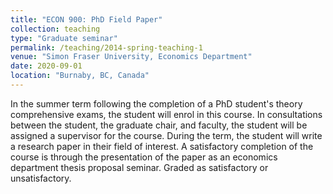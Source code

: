 ```yaml
---
title: "ECON 900: PhD Field Paper"
collection: teaching
type: "Graduate seminar"
permalink: /teaching/2014-spring-teaching-1
venue: "Simon Fraser University, Economics Department"
date: 2020-09-01
location: "Burnaby, BC, Canada"
---
```


In the summer term following the completion of a PhD student's theory comprehensive exams, the student will enrol in this course. In consultations between the student, the graduate chair, and faculty, the student will be assigned a supervisor for the course. During the term, the student will write a research paper in their field of interest. A satisfactory completion of the course is through the presentation of the paper as an economics department thesis proposal seminar. Graded as satisfactory or unsatisfactory.
